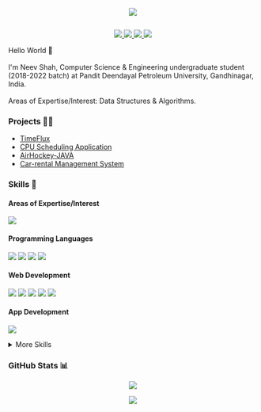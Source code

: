 <p align="center">
  <img src="GitHub_Banner.png">
</p>

<p align="center">
  <img src="">
</p>

<p align="center">
  <a href="https://www.linkedin.com/in/neev-shah-832339175/">
    <img src="https://img.shields.io/badge/LinkedIn-0077B5?style=flat&logo=linkedin&logoColor=white">
  </a>
  <!--
  <a href="https://nisargkapkar.medium.com/">
    <img src="https://img.shields.io/badge/Medium-12100E?style=flat&logo=medium&logoColor=white">
  </a>
  <a href="https://nisargkapkar.hashnode.dev/">
    <img src="https://img.shields.io/badge/Hashnode-2962FF?style=flat&logo=hashnode&logoColor=white">
  </a>
  -->
  
  
  <a href="https://www.kaggle.com/neevshah1273">
    <img src="https://img.shields.io/badge/Kaggle-2596BE?style=flat&logo=kaggle&logoColor=white">
  </a>
  <a href="https://www.codechef.com/users/neev3">
    <img src="https://img.shields.io/badge/Codechef-5B4638?style=flat&logo=codechef&logoColor=white">
  </a>
  <a href="mailto:neevshah1273@gmail.com">
    <img src="https://img.shields.io/badge/Gmail-D14836?style=flat&logo=gmail&logoColor=white">
  </a>
</p>

Hello World 👋
<br/>
<br/>
I'm Neev Shah, Computer Science & Engineering undergraduate student (2018-2022 batch) at Pandit Deendayal Petroleum University, Gandhinagar, India.
<br/>
<br/>
Areas of Expertise/Interest: Data Structures & Algorithms.

<h3>
  Projects 👨‍💻
</h3>
<ul>
  <li><a href="https://github.com/Project-SafeShop">TimeFlux</a></li>
  <li><a href="https://github.com/Nkap23/u2net_bgremove_code">CPU Scheduling Application</a></li>
  <li><a href="https://github.com/Nkap23/TensorFlow_with_Colab_tutorial">AirHockey-JAVA</a></li>
  <li><a href="https://github.com/ParthPrajapati43/OS-Algorithms">Car-rental Management System</a></li>
</ul>

<!--<h3>
  Latest Blogs 📝
</h3>
<ul>
  <li><a href="https://medium.com/swlh/tensorflow-2-object-detection-api-with-google-colab-b2af171e81cc">TensorFlow 2 Object Detection API With Google Colab</a></li>
  <li><a href="https://nisargkapkar.hashnode.dev/image-and-video-background-removal-using-deep-learning">Image & Video Background Removal using Deep Learning</a></li>
  <li><a href="https://medium.com/analytics-vidhya/training-your-first-machine-learning-model-with-sklearn-e03d5de3bfba">Training your First Machine Learning Model with Python’s sklearn</a></li>
  <li><a href="https://nisargkapkar.hashnode.dev/nlp-basic-pattern-matching-using-pythons-spacy-library">NLP: Basic Pattern Matching using Python's spaCy library</a></li>
</ul>-->


<h3>
  Skills 💼
</h3>
<h4>Areas of Expertise/Interest</h4>
<p>
    <img src="https://img.shields.io/badge/Data%20Structures%20&%20Algorithms-3E50C1?style=flat&logoColor=white">
</p>
<h4>Programming Languages</h4>
<p>
  <img src="https://img.shields.io/badge/Python-14354C?style=flat&logo=python&logoColor=white">
  <img src="https://img.shields.io/badge/C%2B%2B-00599C?style=flat&logo=c%2B%2B&logoColor=white">
  <img src="https://img.shields.io/badge/C-00599C?style=flat&logo=c&logoColor=white">
  <img src="https://img.shields.io/badge/Java-ED8B00?style=flat&logo=java&logoColor=white">
</p>

<h4>Web Development</h4>
<p>
  <img src="https://badges.aleen42.com/src/react.svg">
  <img src="https://img.shields.io/badge/HTML5-E34F26?style=flat&logo=html5&logoColor=white">
  <img src="https://img.shields.io/badge/CSS3-1572B6?style=flat&logo=css3&logoColor=white">
  <img src="https://img.shields.io/badge/JavaScript-F7DF1E?style=flat&logo=javascript&logoColor=black">
  <img src="https://img.shields.io/badge/Bootstrap-7952B3?style=flat&logo=Bootstrap&logoColor=white">
</p>
<h4>App Development</h4>
<p>
  <img src="https://img.shields.io/badge/-Flutter-blue">
</p>
<details>
  <summary>More Skills</summary>
  <p>
  <img src="https://img.shields.io/badge/MySQL-4479A1?style=flat&logo=MySQL&logoColor=white">
  <img src="https://img.shields.io/badge/Inkscape-000000?style=flat&logo=Inkscape&logoColor=white">
  <img src="https://img.shields.io/badge/Adobe%20XD-FF61F6?style=flat&logo=Adobe%20XD&logoColor=white">
  <img src="https://img.shields.io/badge/Canva-00C4CC?style=flat&logo=Canva&logoColor=white">
  </p>
</details>

<h3>
  GitHub Stats 📊
</h3>
<p align="center">
  <img src="https://github-readme-stats.vercel.app/api?username=neevshah1273&show_icons=true&theme=vision-friendly-dark">
</p>
<p align="center">
  <img src="https://github-readme-stats.vercel.app/api/top-langs/?username=neevshah1273&theme=vision-friendly-dark">
</p>

